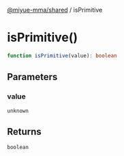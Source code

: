 [@miyue-mma/shared](../index.md) / isPrimitive

# isPrimitive()

```ts
function isPrimitive(value): boolean
```

## Parameters

### value

`unknown`

## Returns

`boolean`
